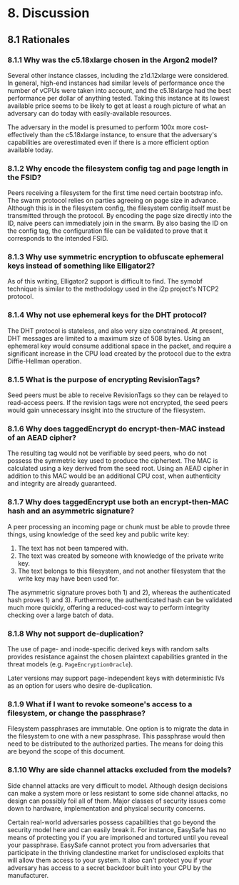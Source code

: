 # 8. Discussion
## 8.1 Rationales

### 8.1.1 Why was the c5.18xlarge chosen in the Argon2 model?
Several other instance classes, including the z1d.12xlarge were considered. In general, high-end instances had similar levels of performance once the number of vCPUs were taken into account, and the c5.18xlarge had the best performance per dollar of anything tested. Taking this instance at its lowest available price seems to be likely to get at least a rough picture of what an adversary can do today with easily-available resources.

The adversary in the model is presumed to perform 100x more cost-effectively than the c5.18xlarge instance, to ensure that the adversary's capabilities are overestimated even if there is a more efficient option available today.

### 8.1.2 Why encode the filesystem config tag and page length in the FSID?
Peers receiving a filesystem for the first time need certain bootstrap info. The swarm protocol relies on parties agreeing on page size in advance. Although this is in the filesystem config, the filesystem config itself must be transmitted through the protocol. By encoding the page size directly into the ID, naive peers can immediately join in the swarm. By also basing the ID on the config tag, the configuration file can be validated to prove that it corresponds to the intended FSID.

### 8.1.3 Why use symmetric encryption to obfuscate ephemeral keys instead of something like Elligator2?
As of this writing, Elligator2 support is difficult to find. The symobf technique is similar to the methodology used in the i2p project's NTCP2 protocol.

### 8.1.4 Why not use ephemeral keys for the DHT protocol?
The DHT protocol is stateless, and also very size constrained. At present, DHT messages are limited to a maximum size of 508 bytes. Using an ephemeral key would consume additional space in the packet, and require a significant increase in the CPU load created by the protocol due to the extra Diffie-Hellman operation.

### 8.1.5 What is the purpose of encrypting RevisionTags?
Seed peers must be able to receive RevisionTags so they can be relayed to read-access peers. If the revision tags were not encrypted, the seed peers would gain unnecessary insight into the structure of the filesystem.

### 8.1.6 Why does taggedEncrypt do encrypt-then-MAC instead of an AEAD cipher?
The resulting tag would not be verifiable by seed peers, who do not possess the symmetric key used to produce the ciphertext. The MAC is calculated using a key derived from the seed root. Using an AEAD cipher in addition to this MAC would be an additional CPU cost, when authenticity and integrity are already guaranteed.

### 8.1.7 Why does taggedEncrypt use both an encrypt-then-MAC hash and an asymmetric signature?
A peer processing an incoming page or chunk must be able to provde three things, using knowledge of the seed key and public write key:

1. The text has not been tampered with.
2. The text was created by someone with knowledge of the private write key.
3. The text belongs to this filesystem, and not another filesystem that the write key may have been used for.

The asymmetric signature proves both 1) and 2), whereas the authenticated hash proves 1) and 3). Furthermore, the authenticated hash can be validated much more quickly, offering a reduced-cost way to perform integrity checking over a large batch of data.

### 8.1.8 Why not support de-duplication?
The use of page- and inode-specific derived keys with random salts provides resistance against the chosen plaintext capabilities granted in the threat models (e.g. `PageEncryptionOracle`).

Later versions may support page-independent keys with deterministic IVs as an option for users who desire de-duplication.

### 8.1.9 What if I want to revoke someone's access to a filesystem, or change the passphrase?
Filesystem passphrases are immutable. One option is to migrate the data in the filesystem to one with a new passphrase. This passphrase would then need to be distributed to the authorized parties. The means for doing this are beyond the scope of this document.

### 8.1.10 Why are side channel attacks excluded from the models?
Side channel attacks are very difficult to model. Although design decisions can make a system more or less resistant to some side channel attacks, no design can possibly foil all of them. Major classes of security issues come down to hardware, implementation and physical security concerns.

Certain real-world adversaries possess capabilities that go beyond the security model here and can easily break it. For instance, EasySafe has no means of protecting you if you are imprisoned and tortured until you reveal your passphrase. EasySafe cannot protect you from adversaries that participate in the thriving clandestine market for undisclosed exploits that will allow them access to your system. It also can't protect you if your adversary has access to a secret backdoor built into your CPU by the manufacturer.
